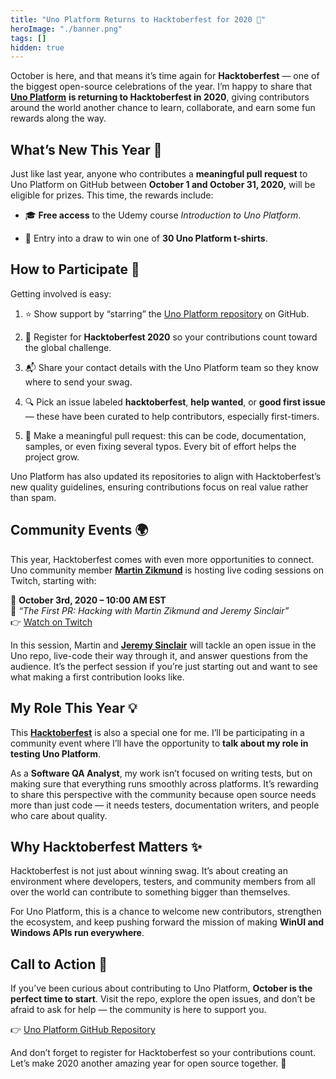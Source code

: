 ```yaml
---
title: "Uno Platform Returns to Hacktoberfest for 2020 🎉"
heroImage: "./banner.png"
tags: []
hidden: true
---
```


October is here, and that means it’s time again for **Hacktoberfest** — one of
the biggest open-source celebrations of the year. I’m happy to share that
[**Uno Platform**](https://platform.uno/) **is returning to Hacktoberfest in
2020**, giving contributors around the world another chance to learn,
collaborate, and earn some fun rewards along the way.

## **What’s New This Year 🚀**

Just like last year, anyone who contributes a **meaningful pull request** to Uno
Platform on GitHub between **October 1 and October 31, 2020,** will be eligible
for prizes. This time, the rewards include:

- 🎓 **Free access** to the Udemy course _Introduction to Uno Platform_.

- 👕 Entry into a draw to win one of **30 Uno Platform t-shirts**.

## **How to Participate 📌**

Getting involved is easy:

1. ⭐ Show support by “starring” the
   [Uno Platform repository](https://github.com/unoplatform/uno) on GitHub.

2. 📝 Register for **Hacktoberfest 2020** so your contributions count toward the
   global challenge.

3. 📬 Share your contact details with the Uno Platform team so they know where
   to send your swag.

4. 🔍 Pick an issue labeled **hacktoberfest**, **help wanted**, or **good first
   issue** — these have been curated to help contributors, especially
   first-timers.

5. 🔧 Make a meaningful pull request: this can be code, documentation, samples,
   or even fixing several typos. Every bit of effort helps the project grow.

Uno Platform has also updated its repositories to align with Hacktoberfest’s new
quality guidelines, ensuring contributions focus on real value rather than spam.

## **Community Events 🌍**

This year, Hacktoberfest comes with even more opportunities to connect. Uno
community member [**Martin Zikmund**](https://www.linkedin.com/in/mzikmund/) is
hosting live coding sessions on Twitch, starting with:

📅 **October 3rd, 2020 – 10:00 AM EST**  
 🎥 _“The First PR: Hacking with Martin Zikmund and Jeremy Sinclair”_  
 👉 [Watch on Twitch](https://twitch.tv/martinzikmund)

In this session, Martin and
[**Jeremy Sinclair**](https://www.linkedin.com/in/jeremy-sinclair-39b6256/) will
tackle an open issue in the Uno repo, live-code their way through it, and answer
questions from the audience. It’s the perfect session if you’re just starting
out and want to see what making a first contribution looks like.

## **My Role This Year 💡**

This [**Hacktoberfest**](https://hacktoberfest.com/) is also a special one for
me. I’ll be participating in a community event where I’ll have the opportunity
to **talk about my role in testing Uno Platform**.

As a **Software QA Analyst**, my work isn’t focused on writing tests, but on
making sure that everything runs smoothly across platforms. It’s rewarding to
share this perspective with the community because open source needs more than
just code — it needs testers, documentation writers, and people who care about
quality.

## **Why Hacktoberfest Matters ✨**

Hacktoberfest is not just about winning swag. It’s about creating an environment
where developers, testers, and community members from all over the world can
contribute to something bigger than themselves.

For Uno Platform, this is a chance to welcome new contributors, strengthen the
ecosystem, and keep pushing forward the mission of making **WinUI and Windows
APIs run everywhere**.

## **Call to Action 📌**

If you’ve been curious about contributing to Uno Platform, **October is the
perfect time to start**. Visit the repo, explore the open issues, and don’t be
afraid to ask for help — the community is here to support you.

👉 [Uno Platform GitHub Repository](https://github.com/unoplatform/uno)

And don’t forget to register for Hacktoberfest so your contributions count.
Let’s make 2020 another amazing year for open source together. 💜
